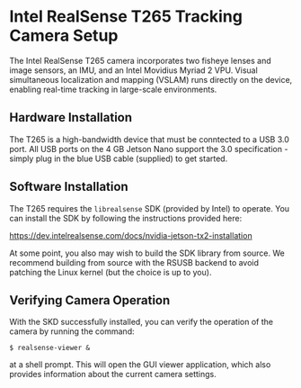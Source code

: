 # Intel RealSense T265 Tracking Camera Setup

The Intel RealSense T265 camera incorporates two fisheye lenses and image sensors, an IMU, and an Intel Movidius Myriad 2 VPU. Visual simultaneous localization and mapping (VSLAM) runs directly on the device, enabling real-time tracking in large-scale environments.

## Hardware Installation

The T265 is a high-bandwidth device that must be conntected to a USB 3.0 port. All USB ports on the 4 GB Jetson Nano support the 3.0 specification - simply plug in the blue USB cable (supplied) to get started.

## Software Installation

The T265 requires the ``librealsense`` SDK (provided by Intel) to operate. You can install the SDK by following the instructions provided here:

https://dev.intelrealsense.com/docs/nvidia-jetson-tx2-installation

At some point, you also may wish to build the SDK library from source. We recommend building from source with the RSUSB backend to avoid patching the Linux kernel (but the choice is up to you).

## Verifying Camera Operation

With the SKD successfully installed, you can verify the operation of the camera by running the command:

```shell
$ realsense-viewer &
```

at a shell prompt. This will open the GUI viewer application, which also provides information about the current camera settings.